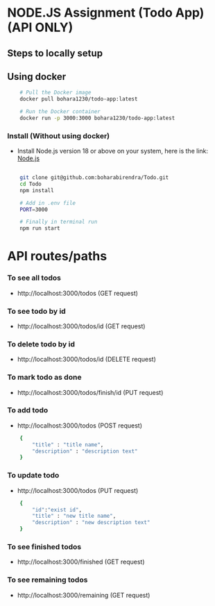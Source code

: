 # NODE.JS Assignment (Todo App) (API ONLY)



## Steps to locally setup

## Using docker

```sh
    # Pull the Docker image
    docker pull bohara1230/todo-app:latest

    # Run the Docker container
    docker run -p 3000:3000 bohara1230/todo-app:latest

```

### Install (Without using docker)
- Install Node.js version 18 or above on your system, here is the link:
[Node.js](https://nodejs.org/en)


   

```sh
   
    git clone git@github.com:boharabirendra/Todo.git
    cd Todo
    npm install

    # Add in .env file
    PORT=3000

    # Finally in terminal run
    npm run start

```



# API routes/paths

### To see all todos 
- http://localhost:3000/todos (GET request)

### To see todo by id
- http://localhost:3000/todos/id (GET request)

### To delete todo by id
- http://localhost:3000/todos/id (DELETE request)

### To mark todo as done
- http://localhost:3000/todos/finish/id (PUT request)

### To add todo
- http://localhost:3000/todos (POST request)

```sh
    {
        "title" : "title name",
        "description" : "description text"
    }
```

### To update todo
- http://localhost:3000/todos (PUT request)
```sh
    {
        "id":"exist id",
        "title" : "new title name",
        "description" : "new description text"
    }
```

### To see finished todos
- http://localhost:3000/finished (GET request)

### To see remaining todos
- http://localhost:3000/remaining (GET request)